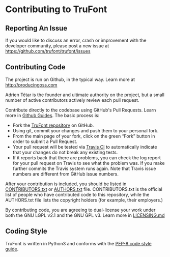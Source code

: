 # Contributing to TruFont

## Reporting An Issue

If you would like to discuss an error, crash or improvement with the developer community, please post a new issue at https://github.com/trufont/trufont/issues

## Contributing Code

The project is run on Github, in the typical way. 
Learn more at http://producingoss.com 

Adrien Tétar is the founder and ultimate authority on the project, but a small number of active contributors actively review each pull request.

Contribute directly to the codebase using GitHub's Pull Requests. 
Learn more in [Github Guides](https://guides.github.com/). 
The basic process is:

- Fork the [TruFont repository](https://github.com/trufont/trufont) on GitHub.
- Using git, commit your changes and push them to your personal fork.
- From the main page of your fork, click on the green “Fork” button in order to submit a Pull Request.
- Your pull request will be tested via [Travis CI](https://travis-ci.org/) to automatically indicate that your changes do not break any existing tests. 
- If it reports back that there are problems, you can check the log report for your pull request on Travis to see what the problem was. If you make further commits the Travis system runs again. Note that Travis issue numbers are different from GitHub issue numbers.

After your contribution is included, you should be listed in [CONTRIBUTORS.txt](CONTRIBUTORS.txt) or [AUTHORS.txt](AUTHORS.txt) file. 
CONTRIBUTORS.txt is the official list of people who have contributed code to this repository, while the AUTHORS.txt file lists the copyright holders (for example, their employers.)

By contributing code, you are agreeing to dual-license your work under both the GNU LGPL v2.1 and the GNU GPL v3. 
Learn more in [LICENSING.md](LICENSING.md)

## Coding Style

TruFont is written in Python3 and conforms with the [PEP-8 code style guide](https://www.python.org/dev/peps/pep-0008/).
